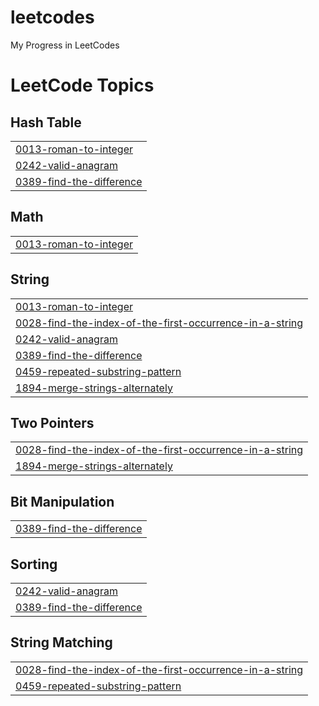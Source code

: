 # leetcodes
My Progress in LeetCodes

<!---LeetCode Topics Start-->
# LeetCode Topics
## Hash Table
|  |
| ------- |
| [0013-roman-to-integer](https://github.com/masalacodes/leetcodes/tree/master/0013-roman-to-integer) |
| [0242-valid-anagram](https://github.com/masalacodes/leetcodes/tree/master/0242-valid-anagram) |
| [0389-find-the-difference](https://github.com/masalacodes/leetcodes/tree/master/0389-find-the-difference) |
## Math
|  |
| ------- |
| [0013-roman-to-integer](https://github.com/masalacodes/leetcodes/tree/master/0013-roman-to-integer) |
## String
|  |
| ------- |
| [0013-roman-to-integer](https://github.com/masalacodes/leetcodes/tree/master/0013-roman-to-integer) |
| [0028-find-the-index-of-the-first-occurrence-in-a-string](https://github.com/masalacodes/leetcodes/tree/master/0028-find-the-index-of-the-first-occurrence-in-a-string) |
| [0242-valid-anagram](https://github.com/masalacodes/leetcodes/tree/master/0242-valid-anagram) |
| [0389-find-the-difference](https://github.com/masalacodes/leetcodes/tree/master/0389-find-the-difference) |
| [0459-repeated-substring-pattern](https://github.com/masalacodes/leetcodes/tree/master/0459-repeated-substring-pattern) |
| [1894-merge-strings-alternately](https://github.com/masalacodes/leetcodes/tree/master/1894-merge-strings-alternately) |
## Two Pointers
|  |
| ------- |
| [0028-find-the-index-of-the-first-occurrence-in-a-string](https://github.com/masalacodes/leetcodes/tree/master/0028-find-the-index-of-the-first-occurrence-in-a-string) |
| [1894-merge-strings-alternately](https://github.com/masalacodes/leetcodes/tree/master/1894-merge-strings-alternately) |
## Bit Manipulation
|  |
| ------- |
| [0389-find-the-difference](https://github.com/masalacodes/leetcodes/tree/master/0389-find-the-difference) |
## Sorting
|  |
| ------- |
| [0242-valid-anagram](https://github.com/masalacodes/leetcodes/tree/master/0242-valid-anagram) |
| [0389-find-the-difference](https://github.com/masalacodes/leetcodes/tree/master/0389-find-the-difference) |
## String Matching
|  |
| ------- |
| [0028-find-the-index-of-the-first-occurrence-in-a-string](https://github.com/masalacodes/leetcodes/tree/master/0028-find-the-index-of-the-first-occurrence-in-a-string) |
| [0459-repeated-substring-pattern](https://github.com/masalacodes/leetcodes/tree/master/0459-repeated-substring-pattern) |
<!---LeetCode Topics End-->